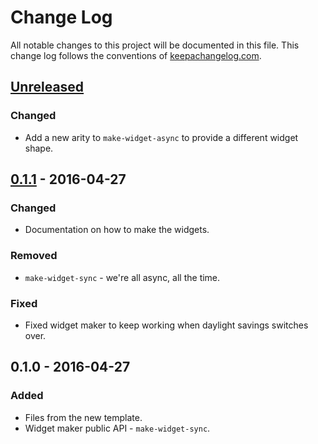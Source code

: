 # Change Log
All notable changes to this project will be documented in this file. This change log follows the conventions of [keepachangelog.com](http://keepachangelog.com/).

## [Unreleased]
### Changed
- Add a new arity to `make-widget-async` to provide a different widget shape.

## [0.1.1] - 2016-04-27
### Changed
- Documentation on how to make the widgets.

### Removed
- `make-widget-sync` - we're all async, all the time.

### Fixed
- Fixed widget maker to keep working when daylight savings switches over.

## 0.1.0 - 2016-04-27
### Added
- Files from the new template.
- Widget maker public API - `make-widget-sync`.

[Unreleased]: https://github.com/your-name/home-api/compare/0.1.1...HEAD
[0.1.1]: https://github.com/your-name/home-api/compare/0.1.0...0.1.1
